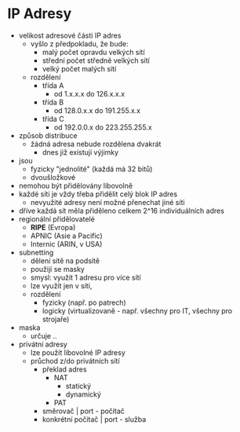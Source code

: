 # IP Adresy
- velikost adresové části IP adres
  - vyšlo z předpokladu, že bude:
    - malý počet opravdu velkých sítí
    - střední počet středně velkých sítí
    - velký počet malých sítí
  - rozdělení
    - třída A
        - od 1.x.x.x do 126.x.x.x
    - třída B
      - od 128.0.x.x do 191.255.x.x
    - třída C
      - od 192.0.0.x do 223.255.255.x
- způsob distribuce
  - žádná adresa nebude rozdělena dvakrát
    - dnes již existují výjimky
- jsou
  - fyzicky "jednolité" (každá má 32 bitů)
  - dvoušložkové
- nemohou být přidělovány libovolně
- každé síti je vždy třeba přidělit celý blok IP adres
  - nevyužité adresy není možné přenechat jiné síti
- dříve každá sít měla přiděleno celkem 2^16 individuálních adres
- regionální přidělovatelé
  - **RIPE** (Evropa)
  - APNIC (Asie a Pacific)
  - Internic (ARIN, v USA)
- subnetting
  - dělení sítě na podsítě
  - použijí se masky
  - smysl: využít 1 adresu pro více sítí
  - lze využít jen v síti, 
  - rozdělení
    - fyzicky (např. po patrech)
    - logicky (virtualizovaně - např. všechny pro IT, všechny pro strojaře)
- maska
  - určuje ..
- privátní adresy
  - lze použít libovolné IP adresy
  - průchod z/do privátních sítí
    - překlad adres
      - NAT
        - statický
        - dynamický
      - PAT
    - směrovač | port - počítač
    - konkrétní počítač | port - služba
